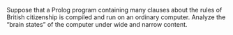 Suppose that a Prolog program containing many clauses about the rules of
British citizenship is compiled and run on an ordinary computer. Analyze
the “brain states” of the computer under wide and narrow content.
